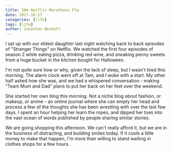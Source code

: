 ```yaml
---
title: 2Am Netflix Marathons Ftw
date: 2017-10-27
categories: [life]
tags: [life]
author: Jonathan Beckett
---
```


I sat up with our eldest daughter last night watching back to back episodes of "Stranger Things" on Netflix. We watched the first four episodes of season 2 while eating pizza, drinking red wine, and sneaking penny sweets from a huge bucket in the kitchen bought for Halloween.

I'm not quite sure how or why, given the lack of sleep, but I wasn't tired this morning. The alarm clock went off at 7am, and I woke with a start. My other half asked how she was, and we had a whispered conversation - making "Team Mum and Dad" plans to put her back on her feet over the weekend.

She started her own blog this morning. Not a niche blog about fashion, or makeup, or anime - an online journal where she can empty her head and process a few of the thoughts she has been wrestling with over the last few days. I spent an hour helping her learn the ropes, and dipped her toes into the vast ocean of words published by people sharing similar stories.

We are going shopping this afternoon. We can't really afford it, but we are in the business of distracting, and building smiles today. If it costs a little money to make that happen, I'm more than willing to stand waiting in clothes shops for a few hours.
